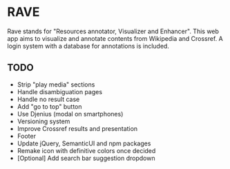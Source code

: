 # RAVE

Rave stands for "Resources annotator, Visualizer and Enhancer".
This web app aims to visualize and annotate contents from Wikipedia and Crossref. A login system with a database for
annotations is included.

## TODO

* Strip "play media" sections
* Handle disambiguation pages
* Handle no result case
* Add "go to top" button
* Use Djenius (modal on smartphones)
* Versioning system
* Improve Crossref results and presentation
* Footer
* Update jQuery, SemanticUI and npm packages
* Remake icon with definitive colors once decided
* [Optional] Add search bar suggestion dropdown